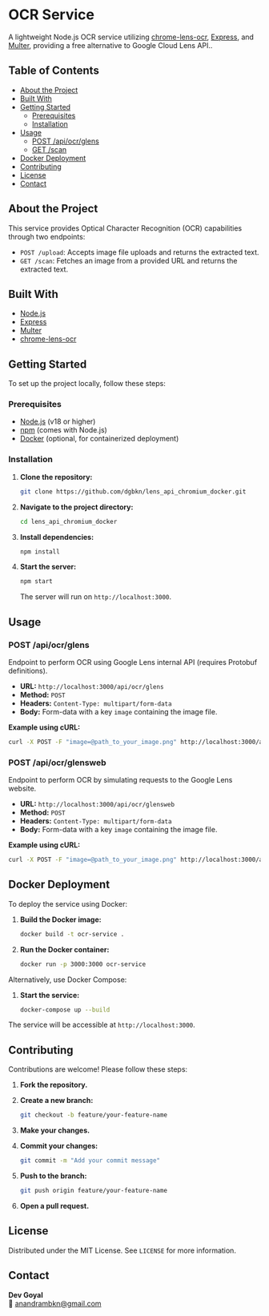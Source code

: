 # OCR Service

A lightweight Node.js OCR service utilizing [chrome-lens-ocr](https://www.npmjs.com/package/chrome-lens-ocr), [Express](https://expressjs.com/), and [Multer](https://www.npmjs.com/package/multer), providing a free alternative to Google Cloud Lens API..

## Table of Contents

- [About the Project](#about-the-project)
- [Built With](#built-with)
- [Getting Started](#getting-started)
  - [Prerequisites](#prerequisites)
  - [Installation](#installation)
- [Usage](#usage)
  - [POST /api/ocr/glens](#post-apiocrglens)
  - [GET /scan](#get-scan)
- [Docker Deployment](#docker-deployment)
- [Contributing](#contributing)
- [License](#license)
- [Contact](#contact)

## About the Project

This service provides Optical Character Recognition (OCR) capabilities through two endpoints:

- `POST /upload`: Accepts image file uploads and returns the extracted text.
- `GET /scan`: Fetches an image from a provided URL and returns the extracted text.

## Built With

- [Node.js](https://nodejs.org/)
- [Express](https://expressjs.com/)
- [Multer](https://www.npmjs.com/package/multer)
- [chrome-lens-ocr](https://www.npmjs.com/package/chrome-lens-ocr)

## Getting Started

To set up the project locally, follow these steps:

### Prerequisites

- [Node.js](https://nodejs.org/) (v18 or higher)
- [npm](https://www.npmjs.com/) (comes with Node.js)
- [Docker](https://www.docker.com/get-started) (optional, for containerized deployment)

### Installation

1. **Clone the repository:**

   ```bash
   git clone https://github.com/dgbkn/lens_api_chromium_docker.git
   ```


2. **Navigate to the project directory:**

   ```bash
   cd lens_api_chromium_docker
   ```


3. **Install dependencies:**

   ```bash
   npm install
   ```


4. **Start the server:**

   ```bash
   npm start
   ```


   The server will run on `http://localhost:3000`.

## Usage

### POST /api/ocr/glens

Endpoint to perform OCR using Google Lens internal API (requires Protobuf definitions).

- **URL:** `http://localhost:3000/api/ocr/glens`
- **Method:** `POST`
- **Headers:** `Content-Type: multipart/form-data`
- **Body:** Form-data with a key `image` containing the image file.

**Example using cURL:**

```bash
curl -X POST -F "image=@path_to_your_image.png" http://localhost:3000/api/ocr/glensweb
```


### POST /api/ocr/glensweb

Endpoint to perform OCR by simulating requests to the Google Lens website.

- **URL:** `http://localhost:3000/api/ocr/glensweb`
- **Method:** `POST`
- **Headers:** `Content-Type: multipart/form-data`
- **Body:** Form-data with a key `image` containing the image file.

**Example using cURL:**

```bash
curl -X POST -F "image=@path_to_your_image.png" http://localhost:3000/api/ocr/glensweb
```

## Docker Deployment

To deploy the service using Docker:

1. **Build the Docker image:**

   ```bash
   docker build -t ocr-service .
   ```


2. **Run the Docker container:**

   ```bash
   docker run -p 3000:3000 ocr-service
   ```


Alternatively, use Docker Compose:
1. **Start the service:**

   ```bash
   docker-compose up --build
   ```


The service will be accessible at `http://localhost:3000`.

## Contributing

Contributions are welcome! Please follow these steps:

1. **Fork the repository.**
2. **Create a new branch:**

   ```bash
   git checkout -b feature/your-feature-name
   ```


3. **Make your changes.**
4. **Commit your changes:**

   ```bash
   git commit -m "Add your commit message"
   ```


5. **Push to the branch:**

   ```bash
   git push origin feature/your-feature-name
   ```


6. **Open a pull request.**

## License

Distributed under the MIT License. See `LICENSE` for more information.

## Contact

**Dev Goyal**  
📧 [anandrambkn@gmail.com](mailto:anandrambkn@gmail.com)

